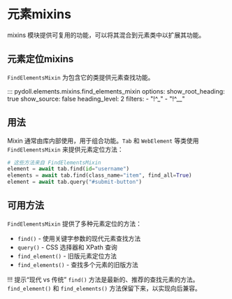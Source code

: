# 元素mixins

mixins 模块提供可复用的功能，可以将其混合到元素类中以扩展其功能。

## 元素定位mixins

`FindElementsMixin` 为包含它的类提供元素查找功能。

::: pydoll.elements.mixins.find_elements_mixin
    options:
      show_root_heading: true
      show_source: false
      heading_level: 2
      filters:
        - "!^_"
        - "!^__"

## 用法

Mixin 通常由库内部使用，用于组合功能。`Tab` 和 `WebElement` 等类使用 `FindElementsMixin` 来提供元素定位方法：

```python
# 这些方法来自 FindElementsMixin
element = await tab.find(id="username")
elements = await tab.find(class_name="item", find_all=True)
element = await tab.query("#submit-button")
```


## 可用方法

`FindElementsMixin` 提供了多种元素定位的方法：

- `find()` - 使用关键字参数的现代元素查找方法
- `query()` - CSS 选择器和 XPath 查询
- `find_element()` - 旧版元素定位方法
- `find_elements()` - 查找多个元素的旧版方法

!!! 提示“现代 vs 传统”
`find()` 方法是最新的、推荐的查找元素的方法。`find_element()` 和 `find_elements()` 方法保留下来，以实现向后兼容。